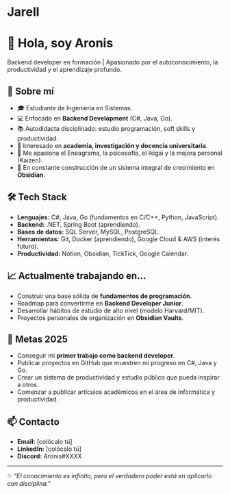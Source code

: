 # Jarell

# 👋 Hola, soy Aronis  

Backend developer en formación | Apasionado por el autoconocimiento, la productividad y el aprendizaje profundo.  

## 🚀 Sobre mí
- 🎓 Estudiante de Ingeniería en Sistemas.  
- 💻 Enfocado en **Backend Development** (C#, Java, Go).  
- 📚 Autodidacta disciplinado: estudio programación, soft skills y productividad.  
- 🔬 Interesado en **academia, investigación y docencia universitaria**.  
- 🧩 Me apasiona el Eneagrama, la psicosofía, el Ikigai y la mejora personal (Kaizen).  
- 🧠 En constante construcción de un sistema integral de crecimiento en **Obsidian**.  

## 🛠️ Tech Stack
- **Lenguajes:** C#, Java, Go (fundamentos en C/C++, Python, JavaScript).  
- **Backend:** .NET, Spring Boot (aprendiendo).  
- **Bases de datos:** SQL Server, MySQL, PostgreSQL.  
- **Herramientas:** Git, Docker (aprendiendo), Google Cloud & AWS (interés futuro).  
- **Productividad:** Notion, Obsidian, TickTick, Google Calendar.  

## 📈 Actualmente trabajando en...
- Construir una base sólida de **fundamentos de programación**.  
- Roadmap para convertirme en **Backend Developer Junior**.  
- Desarrollar hábitos de estudio de alto nivel (modelo Harvard/MIT).  
- Proyectos personales de organización en **Obsidian Vaults**.  

## 🌱 Metas 2025
- Conseguir mi **primer trabajo como backend developer**.  
- Publicar proyectos en GitHub que muestren mi progreso en C#, Java y Go.  
- Crear un sistema de productividad y estudio público que pueda inspirar a otros.  
- Comenzar a publicar artículos académicos en el área de informática y productividad.  

## 📫 Contacto
- **Email:** [colócalo tú]  
- **LinkedIn:** [colócalo tú]  
- **Discord:** Aronis#XXXX  

---

✨ _"El conocimiento es infinito, pero el verdadero poder está en aplicarlo con disciplina."_  
